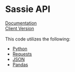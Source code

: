 # Sassie API  

[Documentation](https://www.sassieshop.com/2mysteryshopinc/sapi/docs/)  
[Client Version](https://www.sassieshop.com/2mysteryshopinc/sapi/client/docs/)  
<br>
This code utilizes the following:  


*   [Python](https://www.w3schools.com/python/default.asp)  
*   [Requests](https://docs.python-requests.org/en/master/user/quickstart/#passing-parameters-in-urls)  
*   [JSON](https://www.w3schools.com/js/js_json.asp)  
*   [Pandas](https://pandas.pydata.org/pandas-docs/stable/index.html)
